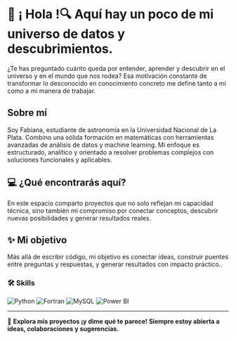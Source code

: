# 👋 ¡ Hola !🔍 Aquí hay un poco de mi universo de datos y descubrimientos.

¿Te has preguntado cuánto queda por entender, aprender y descubrir en el universo y en el mundo que nos rodea? Esa motivación constante de transformar lo desconocido en conocimiento concreto me define tanto a mí como a mi manera de trabajar.

## Sobre mí  
Soy Fabiana, estudiante de astronomía en la Universidad Nacional de La Plata. Combino una sólida formación en matemáticas con herramientas avanzadas de análisis de datos y machine learning. Mi enfoque es estructurado, analítico y orientado a resolver problemas complejos con soluciones funcionales y aplicables.  

## 💻 ¿Qué encontrarás aquí?  
En este espacio comparto proyectos que no solo reflejan mi capacidad técnica, sino también mi compromiso por conectar conceptos, descubrir nuevas posibilidades y generar resultados reales.  

## ✨ Mi objetivo
Más allá de escribir código, mi objetivo es conectar ideas, construir puentes entre preguntas y respuestas, y generar resultados con impacto práctico..


### 🛠 Skills  
![Python](https://img.shields.io/badge/-Python-3776AB?logo=python&logoColor=white&style=flat)
![Fortran](https://img.shields.io/badge/-Fortran-734F96?logo=fortran&logoColor=white&style=flat)
![MySQL](https://img.shields.io/badge/-MySQL-4479A1?logo=mysql&logoColor=white&style=flat)
![Power BI](https://img.shields.io/badge/-Power%20BI-F2C811?logo=powerbi&logoColor=black&style=flat)

---

🤝 **Explora mis proyectos ¡y dime qué te parece! Siempre estoy abierta a ideas, colaboraciones y sugerencias.**
